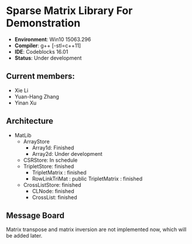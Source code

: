 # Sparse Matrix Library For Demonstration
- **Environment**: Win10 15063.296
- **Compiler**: g++ [-stl=c++11]
- **IDE**: Codeblocks 16.01
- **Status**: Under development

## Current members:
- Xie Li
- Yuan-Hang Zhang
- Yinan Xu


## Architecture

* MatLib
	* ArrayStore
		* Array1d: Finished
		* Array2d: Under development
	* CSRStore: In schedule
	* TripletStore: finished
		* TripletMatrix : finished
		* RowLinkTriMat : public TripletMatrix : finished
	* CrossListStore: finished 
		* CLNode: finished
		* CrossList: finished

## Message Board
Matrix transpose and matrix inversion are not implemented now, which will be added later.




